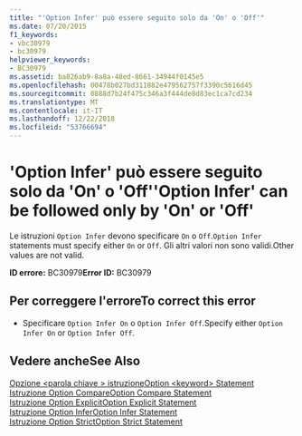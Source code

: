```yaml
---
title: "'Option Infer' può essere seguito solo da 'On' o 'Off'"
ms.date: 07/20/2015
f1_keywords:
- vbc30979
- bc30979
helpviewer_keywords:
- BC30979
ms.assetid: ba826ab9-8a8a-48ed-8661-34944f0145e5
ms.openlocfilehash: 00478b027bd311882e479562757f3390c5616d45
ms.sourcegitcommit: 0888d7b24f475c346a3f444de8d83ec1ca7cd234
ms.translationtype: MT
ms.contentlocale: it-IT
ms.lasthandoff: 12/22/2018
ms.locfileid: "53766694"
---
```

# <a name="option-infer-can-be-followed-only-by-on-or-off"></a><span data-ttu-id="8627e-102">'Option Infer' può essere seguito solo da 'On' o 'Off'</span><span class="sxs-lookup"><span data-stu-id="8627e-102">'Option Infer' can be followed only by 'On' or 'Off'</span></span>
<span data-ttu-id="8627e-103">Le istruzioni `Option Infer` devono specificare `On` o `Off`.</span><span class="sxs-lookup"><span data-stu-id="8627e-103">`Option Infer` statements must specify either `On` or `Off`.</span></span> <span data-ttu-id="8627e-104">Gli altri valori non sono validi.</span><span class="sxs-lookup"><span data-stu-id="8627e-104">Other values are not valid.</span></span>  
  
 <span data-ttu-id="8627e-105">**ID errore:** BC30979</span><span class="sxs-lookup"><span data-stu-id="8627e-105">**Error ID:** BC30979</span></span>  
  
## <a name="to-correct-this-error"></a><span data-ttu-id="8627e-106">Per correggere l'errore</span><span class="sxs-lookup"><span data-stu-id="8627e-106">To correct this error</span></span>  
  
-   <span data-ttu-id="8627e-107">Specificare `Option Infer On` o `Option Infer Off`.</span><span class="sxs-lookup"><span data-stu-id="8627e-107">Specify either `Option Infer On` or `Option Infer Off`.</span></span>  
  
## <a name="see-also"></a><span data-ttu-id="8627e-108">Vedere anche</span><span class="sxs-lookup"><span data-stu-id="8627e-108">See Also</span></span>  
 [<span data-ttu-id="8627e-109">Opzione \<parola chiave > istruzione</span><span class="sxs-lookup"><span data-stu-id="8627e-109">Option \<keyword> Statement</span></span>](../../visual-basic/language-reference/statements/option-keyword-statement.md)  
 [<span data-ttu-id="8627e-110">Istruzione Option Compare</span><span class="sxs-lookup"><span data-stu-id="8627e-110">Option Compare Statement</span></span>](../../visual-basic/language-reference/statements/option-compare-statement.md)  
 [<span data-ttu-id="8627e-111">Istruzione Option Explicit</span><span class="sxs-lookup"><span data-stu-id="8627e-111">Option Explicit Statement</span></span>](../../visual-basic/language-reference/statements/option-explicit-statement.md)  
 [<span data-ttu-id="8627e-112">Istruzione Option Infer</span><span class="sxs-lookup"><span data-stu-id="8627e-112">Option Infer Statement</span></span>](../../visual-basic/language-reference/statements/option-infer-statement.md)  
 [<span data-ttu-id="8627e-113">Istruzione Option Strict</span><span class="sxs-lookup"><span data-stu-id="8627e-113">Option Strict Statement</span></span>](../../visual-basic/language-reference/statements/option-strict-statement.md)
